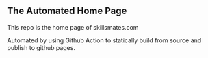 ## The Automated Home Page

This repo is the home page of skillsmates.com

Automated by using Github Action to statically build from source and publish to github pages.
